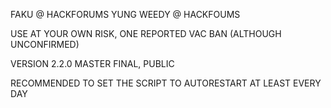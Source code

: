 

FAKU @ HACKFORUMS
YUNG WEEDY @ HACKFOUMS

USE AT YOUR OWN RISK, ONE REPORTED VAC BAN (ALTHOUGH UNCONFIRMED)

VERSION 2.2.0 MASTER FINAL, PUBLIC 

RECOMMENDED TO SET THE SCRIPT TO AUTORESTART AT LEAST EVERY DAY




